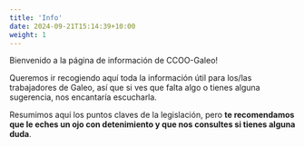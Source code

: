 ```yaml
---
title: 'Info'
date: 2024-09-21T15:14:39+10:00
weight: 1
---
```


Bienvenido a la página de información de CCOO-Galeo!

Queremos ir recogiendo aquí toda la información útil para los/las trabajadores de Galeo, así que si ves que falta algo o tienes alguna sugerencia, nos encantaría escucharla.

Resumimos aquí los puntos claves de la legislación, pero **te recomendamos que le eches un ojo con detenimiento y que nos consultes si tienes alguna duda**.